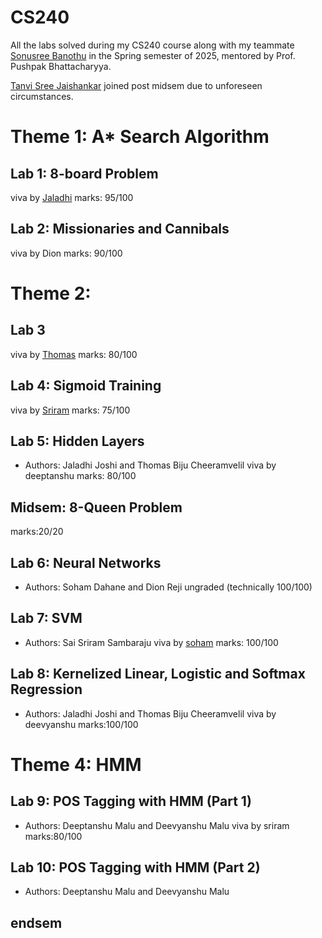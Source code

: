 # CS240

All the labs solved during my CS240 course along with my teammate [Sonusree Banothu](https://github.com/sonu-debugger) in the Spring semester of 2025, mentored by Prof. Pushpak Bhattacharyya.

[Tanvi Sree Jaishankar](https://github.com/TanviSree) joined post midsem due to unforeseen circumstances.


# Theme 1: A* Search Algorithm

## Lab 1: 8-board Problem

viva by [Jaladhi](https://github.com/JaladhiJ)
marks: 95/100

## Lab 2: Missionaries and Cannibals

viva by Dion
marks: 90/100

# Theme 2:

## Lab 3
viva by [Thomas](https://github.com/megamind1729)
marks: 80/100

## Lab 4: Sigmoid Training
viva by [Sriram](https://github.com/Saisriramsambaraju)
marks: 75/100

## Lab 5: Hidden Layers

- Authors: Jaladhi Joshi and Thomas Biju Cheeramvelil
viva by deeptanshu 
marks: 80/100

## Midsem: 8-Queen Problem
marks:20/20

## Lab 6: Neural Networks

- Authors: Soham Dahane and Dion Reji
ungraded (technically 100/100)

## Lab 7: SVM

- Authors: Sai Sriram Sambaraju
viva by [soham](https://github.com/SohamD1234)
marks: 100/100

## Lab 8: Kernelized Linear, Logistic and Softmax Regression

- Authors: Jaladhi Joshi and Thomas Biju Cheeramvelil
viva by deevyanshu
marks:100/100

# Theme 4: HMM

## Lab 9: POS Tagging with HMM (Part 1)

- Authors: Deeptanshu Malu and Deevyanshu Malu
viva by sriram
marks:80/100

## Lab 10: POS Tagging with HMM (Part 2)

- Authors: Deeptanshu Malu and Deevyanshu Malu


## endsem


